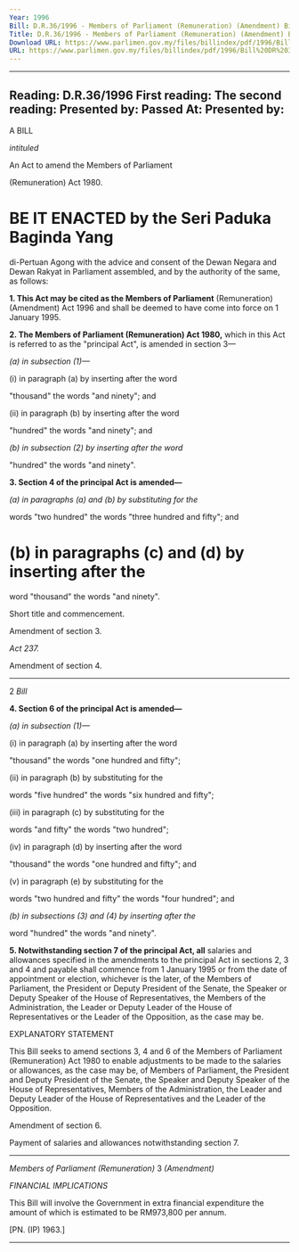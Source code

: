 ```yaml
---
Year: 1996
Bill: D.R.36/1996 - Members of Parliament (Remuneration) (Amendment) Bill 1996 (Passed)
Title: D.R.36/1996 - Members of Parliament (Remuneration) (Amendment) Bill 1996 (Passed)
Download URL: https://www.parlimen.gov.my/files/billindex/pdf/1996/Bill%20DR%2036.pdf
URL: https://www.parlimen.gov.my/files/billindex/pdf/1996/Bill%20DR%2036.pdf
---
```

---
Reading:
D.R.36/1996
First reading:
The second reading:
Presented by:
Passed At:
Presented by:
---

A BILL

_intituled_

An Act to amend the Members of Parliament

(Remuneration) Act 1980.


# BE IT ENACTED by the Seri Paduka Baginda Yang

di-Pertuan Agong with the advice and consent of the
Dewan Negara and Dewan Rakyat in Parliament assembled,
and by the authority of the same, as follows:

**1. This Act may be cited as the Members of Parliament**
(Remuneration) (Amendment) Act 1996 and shall be
deemed to have come into force on 1 January 1995.

**2. The Members of Parliament (Remuneration) Act 1980,**
which in this Act is referred to as the "principal Act",
is amended in section 3—

_(a) in subsection (1)—_

(i) in paragraph (a) by inserting after the word

"thousand" the words "and ninety"; and

(ii) in paragraph (b) by inserting after the word

"hundred" the words "and ninety"; and

_(b) in subsection (2) by inserting after the word_

"hundred" the words "and ninety".

**3. Section 4 of the principal Act is amended—**

_(a) in paragraphs (a) and (b) by substituting for the_

words "two hundred" the words "three hundred
and fifty"; and

# (b) in paragraphs (c) and (d) by inserting after the

word "thousand" the words "and ninety".


Short title
and
commencement.

Amendment
of section 3.

_Act 237._

Amendment
of section 4.


-----

2 _Bill_

**4. Section 6 of the principal Act is amended—**

_(a) in subsection (1)—_

(i) in paragraph (a) by inserting after the word

"thousand" the words "one hundred and
fifty";

(ii) in paragraph (b) by substituting for the

words "five hundred" the words "six
hundred and fifty";

(iii) in paragraph (c) by substituting for the

words "and fifty" the words "two hundred";

(iv) in paragraph (d) by inserting after the word

"thousand" the words "one hundred and
fifty"; and

(v) in paragraph (e) by substituting for the

words "two hundred and fifty" the words
"four hundred"; and

_(b) in subsections (3) and (4) by inserting after the_

word "hundred" the words "and ninety".

**5. Notwithstanding section 7 of the principal Act, all**
salaries and allowances specified in the amendments to
the principal Act in sections 2, 3 and 4 and payable shall
commence from 1 January 1995 or from the date of
appointment or election, whichever is the later, of the
Members of Parliament, the President or Deputy President
of the Senate, the Speaker or Deputy Speaker of the
House of Representatives, the Members of the
Administration, the Leader or Deputy Leader of the House
of Representatives or the Leader of the Opposition, as
the case may be.

EXPLANATORY STATEMENT

This Bill seeks to amend sections 3, 4 and 6 of the Members of
Parliament (Remuneration) Act 1980 to enable adjustments to be
made to the salaries or allowances, as the case may be, of Members
of Parliament, the President and Deputy President of the Senate, the
Speaker and Deputy Speaker of the House of Representatives, Members
of the Administration, the Leader and Deputy Leader of the House
of Representatives and the Leader of the Opposition.


Amendment
of section 6.

Payment of
salaries and
allowances
notwithstanding
section 7.


-----

_Members of Parliament (Remuneration)_ 3
_(Amendment)_

_FINANCIAL_ _IMPLICATIONS_

This Bill will involve the Government in extra financial expenditure
the amount of which is estimated to be RM973,800 per annum.

[PN. (IP) 1963.]


-----

